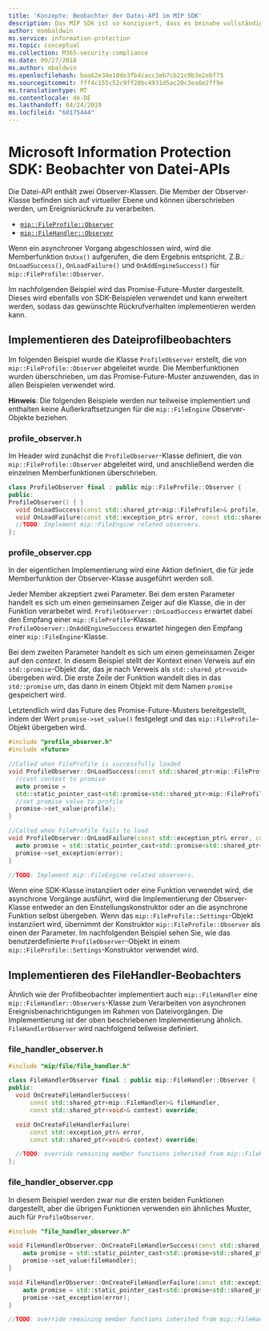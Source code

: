 ```yaml
---
title: 'Konzepte: Beobachter der Datei-API im MIP SDK'
description: Das MIP SDK ist so konzipiert, dass es beinahe vollständig asynchron ist. In diesem Artikel erfahren Sie, wie Beobachter von Datei-APIs implementiert und mit dem Ziel der Asynchronität verwendet werden.
author: msmbaldwin
ms.service: information-protection
ms.topic: conceptual
ms.collection: M365-security-compliance
ms.date: 09/27/2018
ms.author: mbaldwin
ms.openlocfilehash: baa62e34e10de3fb4cacc3eb7cb21c0b3e2ebf75
ms.sourcegitcommit: fff4c155c52c9ff20bc4931d5ac20c3ea6e2ff9e
ms.translationtype: MT
ms.contentlocale: de-DE
ms.lasthandoff: 04/24/2019
ms.locfileid: "60175444"
---
```

# <a name="microsoft-information-protection-sdk---file-api-observers"></a>Microsoft Information Protection SDK: Beobachter von Datei-APIs

Die Datei-API enthält zwei Observer-Klassen. Die Member der Observer-Klasse befinden sich auf virtueller Ebene und können überschrieben werden, um Ereignisrückrufe zu verarbeiten.

- [`mip::FileProfile::Observer`](reference/class_mip_fileprofile_observer.md)
- [`mip::FileHandler::Observer`](reference/class_mip_filehandler_observer.md)

Wenn ein asynchroner Vorgang abgeschlossen wird, wird die Memberfunktion `OnXxx()` aufgerufen, die dem Ergebnis entspricht. Z.B.: `OnLoadSuccess()`, `OnLoadFailure()` und `OnAddEngineSuccess()` für `mip::FileProfile::Observer`.

Im nachfolgenden Beispiel wird das Promise-Future-Muster dargestellt. Dieses wird ebenfalls von SDK-Beispielen verwendet und kann erweitert werden, sodass das gewünschte Rückrufverhalten implementieren werden kann. 

## <a name="file-profile-observer-implementation"></a>Implementieren des Dateiprofilbeobachters

Im folgenden Beispiel wurde die Klasse `ProfileObserver` erstellt, die von `mip::FileProfile::Observer` abgeleitet wurde. Die Memberfunktionen wurden überschrieben, um das Promise-Future-Muster anzuwenden, das in allen Beispielen verwendet wird.

**Hinweis**: Die folgenden Beispiele werden nur teilweise implementiert und enthalten keine Außerkraftsetzungen für die `mip::FileEngine` Observer-Objekte beziehen.

### <a name="profileobserverh"></a>profile_observer.h

Im Header wird zunächst die `ProfileObserver`-Klasse definiert, die von `mip::FileProfile::Observer` abgeleitet wird, und anschließend werden die einzelnen Memberfunktionen überschrieben.

```cpp
class ProfileObserver final : public mip::FileProfile::Observer {
public:
ProfileObserver() { }
  void OnLoadSuccess(const std::shared_ptr<mip::FileProfile>& profile, const std::shared_ptr<void>& context) override;
  void OnLoadFailure(const std::exception_ptr& error, const std::shared_ptr<void>& context) override;
  //TODO: Implement mip::FileEngine related observers.
};
```

### <a name="profileobservercpp"></a>profile_observer.cpp

In der eigentlichen Implementierung wird eine Aktion definiert, die für jede Memberfunktion der Observer-Klasse ausgeführt werden soll.

Jeder Member akzeptiert zwei Parameter. Bei dem ersten Parameter handelt es sich um einen gemeinsamen Zeiger auf die Klasse, die in der Funktion verarbeitet wird. `ProfileObserver::OnLoadSuccess` erwartet dabei den Empfang einer `mip::FileProfile`-Klasse. `ProfileObserver::OnAddEngineSuccess` erwartet hingegen den Empfang einer `mip::FileEngine`-Klasse.

Bei dem zweiten Parameter handelt es sich um einen gemeinsamen Zeiger auf den *context*. In diesem Beispiel stellt der Kontext einen Verweis auf ein `std::promise`-Objekt dar, das je nach Verweis als `std::shared_ptr<void>` übergeben wird. Die erste Zeile der Funktion wandelt dies in das `std::promise` um, das dann in einem Objekt mit dem Namen `promise` gespeichert wird.

Letztendlich wird das Future des Promise-Future-Musters bereitgestellt, indem der Wert `promise->set_value()` festgelegt und das `mip::FileProfile`-Objekt übergeben wird.

```cpp
#include "profile_observer.h"
#include <future>

//Called when FileProfile is successfully loaded
void ProfileObserver::OnLoadSuccess(const std::shared_ptr<mip::FileProfile>& profile, const std::shared_ptr<void>& context) {
  //cast context to promise
  auto promise = 
  std::static_pointer_cast<std::promise<std::shared_ptr<mip::FileProfile>>>(context);
  //set promise value to profile
  promise->set_value(profile);
}

//Called when FileProfile fails to load
void ProfileObserver::OnLoadFailure(const std::exception_ptr& error, const std::shared_ptr<void>& context) {
  auto promise = std::static_pointer_cast<std::promise<std::shared_ptr<mip::FileProfile>>>(context);
  promise->set_exception(error);
}

//TODO: Implement mip::FileEngine related observers.
```

Wenn eine SDK-Klasse instanziiert oder eine Funktion verwendet wird, die asynchrone Vorgänge ausführt, wird die Implementierung der Observer-Klasse entweder an den Einstellungskonstruktor oder an die asynchrone Funktion selbst übergeben. Wenn das `mip::FileProfile::Settings`-Objekt instanziiert wird, übernimmt der Konstruktor `mip::FileProfile::Observer` als einen der Parameter. Im nachfolgenden Beispiel sehen Sie, wie das benutzerdefinierte `ProfileObserver`-Objekt in einem `mip::FileProfile::Settings`-Konstruktor verwendet wird.

## <a name="filehandler-observer-implementation"></a>Implementieren des FileHandler-Beobachters

Ähnlich wie der Profilbeobachter implementiert auch `mip::FileHandler` eine `mip::FileHandler::Observers`-Klasse zum Verarbeiten von asynchronen Ereignisbenachrichtigungen im Rahmen von Dateivorgängen. Die Implementierung ist der oben beschriebenen Implementierung ähnlich. `FileHandlerObserver` wird nachfolgend teilweise definiert. 

### <a name="filehandlerobserverh"></a>file_handler_observer.h

```cpp
#include "mip/file/file_handler.h"

class FileHandlerObserver final : public mip::FileHandler::Observer {
public:
  void OnCreateFileHandlerSuccess(
      const std::shared_ptr<mip::FileHandler>& fileHandler,
      const std::shared_ptr<void>& context) override;

  void OnCreateFileHandlerFailure(
      const std::exception_ptr& error,
      const std::shared_ptr<void>& context) override;

  //TODO: override remaining member functions inherited from mip::FileHandler::Observer
};
```

### <a name="filehandlerobservercpp"></a>file_handler_observer.cpp

In diesem Beispiel werden zwar nur die ersten beiden Funktionen dargestellt, aber die übrigen Funktionen verwenden ein ähnliches Muster, auch für `ProfileObserver`.

```cpp
#include "file_handler_observer.h"

void FileHandlerObserver::OnCreateFileHandlerSuccess(const std::shared_ptr<mip::FileHandler>& fileHandler, const std::shared_ptr<void>& context) {
    auto promise = std::static_pointer_cast<std::promise<std::shared_ptr<mip::FileHandler>>>(context);
    promise->set_value(fileHandler);
}

void FileHandlerObserver::OnCreateFileHandlerFailure(const std::exception_ptr& error, const std::shared_ptr<void>& context) {
    auto promise = std::static_pointer_cast<std::promise<std::shared_ptr<mip::FileHandler>>>(context);
    promise->set_exception(error);
}

//TODO: override remaining member functions inherited from mip::FileHandler::Observer
```

